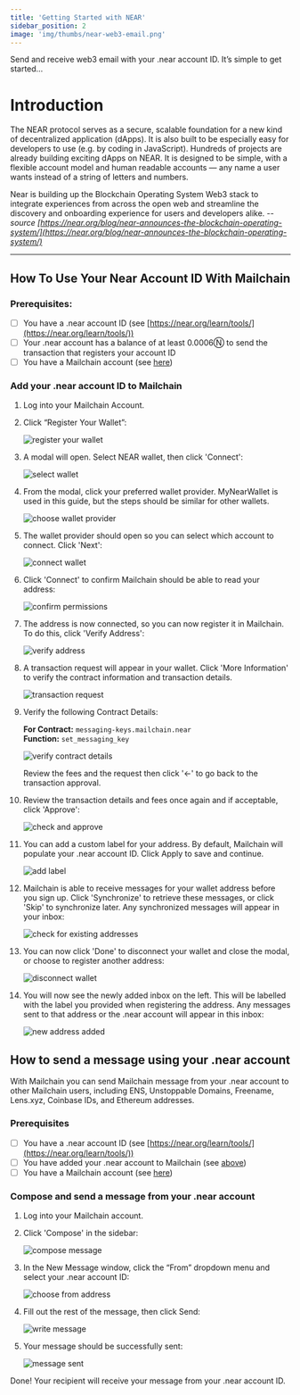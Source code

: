 ```yaml
---
title: 'Getting Started with NEAR'
sidebar_position: 2
image: 'img/thumbs/near-web3-email.png'
---
```


Send and receive web3 email with your .near account ID. It’s simple to get started…

<!-- ![Mailchain message to .near](../img-near/near-email.png) -->

# Introduction

The NEAR protocol serves as a secure, scalable foundation for a new kind of decentralized application (dApps). It is also built to be especially easy for developers to use (e.g. by coding in JavaScript). Hundreds of projects are already building exciting dApps on NEAR. It is designed to be simple, with a flexible account model and human readable accounts — any name a user wants instead of a string of letters and numbers.

Near is building up the Blockchain Operating System Web3 stack to integrate experiences from across the open web and streamline the discovery and onboarding experience for users and developers alike. -- _source [https://near.org/blog/near-announces-the-blockchain-operating-system/](https://near.org/blog/near-announces-the-blockchain-operating-system/)_

---

## How To Use Your Near Account ID With Mailchain

### Prerequisites:

-   [ ] You have a .near account ID (see [https://near.org/learn/tools/](https://near.org/learn/tools/))
-   [ ] Your .near account has a balance of at least 0.0006Ⓝ to send the transaction that registers your account ID
-   [ ] You have a Mailchain account (see [here](/user/guides/getting-started/create-a-mailchain-account))

### Add your .near account ID to Mailchain

1. Log into your Mailchain Account.

1. Click “Register Your Wallet”:

    ![register your wallet](../img-near/near1_1.png)

1. A modal will open. Select NEAR wallet, then click 'Connect':

    ![select wallet](../img-near/near1_2.png)

1. From the modal, click your preferred wallet provider. MyNearWallet is used in this guide, but the steps should be similar for other wallets.

    ![choose wallet provider](../img-near/near1_3.png)

1. The wallet provider should open so you can select which account to connect. Click 'Next':

    ![connect wallet](../img-near/near1_4.png)

1. Click 'Connect' to confirm Mailchain should be able to read your address:

    ![confirm permissions](../img-near/near1_5.png)

1. The address is now connected, so you can now register it in Mailchain. To do this, click 'Verify Address':

    ![verify address](../img-near/near1_6.png)

1. A transaction request will appear in your wallet. Click 'More Information' to verify the contract information and transaction details.

    ![transaction request](../img-near/near1_7-0.png)

1. Verify the following Contract Details:

    **For Contract:** `messaging-keys.mailchain.near` <br/>
    **Function:** `set_messaging_key`

    ![verify contract details](../img-near/near1_7-1.png)

    Review the fees and the request then click '←' to go back to the transaction approval.

1. Review the transaction details and fees once again and if acceptable, click 'Approve':

    ![check and approve](../img-near/near1_8.png)

1. You can add a custom label for your address. By default, Mailchain will populate your .near account ID. Click Apply to save and continue.

    ![add label](../img-near/near1_9.png)

1. Mailchain is able to receive messages for your wallet address before you sign up. Click 'Synchronize' to retrieve these messages, or click 'Skip' to synchronize later. Any synchronized messages will appear in your inbox:

    ![check for existing addresses](../img-near/near1_10.png)

1. You can now click 'Done' to disconnect your wallet and close the modal, or choose to register another address:

    ![disconnect wallet](../img-near/near1_11.png)

1. You will now see the newly added inbox on the left. This will be labelled with the label you provided when registering the address. Any messages sent to that address or the .near account will appear in this inbox:

    ![new address added](../img-near/near1_12.png)

## How to send a message using your .near account

With Mailchain you can send Mailchain message from your .near account to other Mailchain users, including ENS, Unstoppable Domains, Freename, Lens.xyz, Coinbase IDs, and Ethereum addresses.

### Prerequisites

-   [ ] You have a .near account ID (see [https://near.org/learn/tools/](https://near.org/learn/tools/))
-   [ ] You have added your .near account to Mailchain (see [above](/user/guides/wallets-and-identities/near/near-getting-started#how-to-add-your-near-handle-to-mailchain))
-   [ ] You have a Mailchain account (see [here](/user/guides/getting-started/create-a-mailchain-account))

### Compose and send a message from your .near account

1. Log into your Mailchain account.

1. Click 'Compose' in the sidebar:

    ![compose message](../img-near/near2_1.png)

1. In the New Message window, click the “From” dropdown menu and select your .near account ID:

    ![choose from address](../img-near/near2_2.png)

1. Fill out the rest of the message, then click Send:

    ![write message](../img-near/near2_3.png)

1. Your message should be successfully sent:

    ![message sent](../img-near/near2_4.png)

Done! Your recipient will receive your message from your .near account ID.
